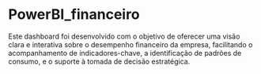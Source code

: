 # PowerBI_financeiro
Este dashboard foi desenvolvido com o objetivo de oferecer uma visão clara e interativa sobre o desempenho financeiro da empresa, facilitando o acompanhamento de indicadores-chave, a identificação de padrões de consumo, e o suporte à tomada de decisão estratégica.
